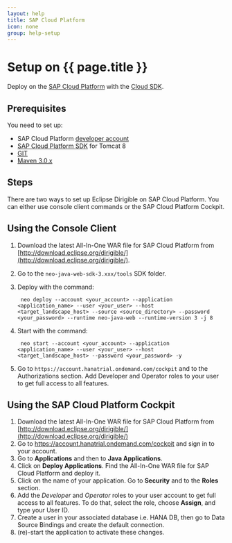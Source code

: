 ```yaml
---
layout: help
title: SAP Cloud Platform
icon: none
group: help-setup
---
```


Setup on {{ page.title }}
===
Deploy on the [SAP Cloud Platform](https://account.hana.ondemand.com/) with the [Cloud SDK](https://tools.hana.ondemand.com/#cloud).

Prerequisites
---
You need to set up:

- SAP Cloud Platform [developer account](https://help.hana.ondemand.com/help/frameset.htm?65d74d39cb3a4bf8910cd36ec54d2b99.html)
- [SAP Cloud Platform SDK](https://tools.hana.ondemand.com/#cloud) for Tomcat 8
- [GIT](https://git-scm.com/)
- [Maven 3.0.x](http://maven.apache.org/docs/3.0.5/release-notes.html)

Steps
---
There are two ways to set up Eclipse Dirigible on SAP Cloud Platform. You can either use console client commands or the SAP Cloud Platform Cockpit.

Using the Console Client
---
1. Download the latest All-In-One WAR file for SAP Cloud Platform from [http://download.eclipse.org/dirigible/](http://download.eclipse.org/dirigible/).
2. Go to the `neo-java-web-sdk-3.xxx/tools` SDK folder.
3. Deploy with the command:

        neo deploy --account <your_account> --application <application_name> --user <your_user> --host <target_landscape_host> --source <source_directory> --password <your_password> --runtime neo-java-web --runtime-version 3 -j 8

4. Start with the command:

        neo start --account <your_account> --application <application_name> --user <your_user> --host <target_landscape_host> --password <your_password> -y

5. Go to `https://account.hanatrial.ondemand.com/cockpit` and to the Authorizations section. Add Developer and Operator roles to your user to get full access to all features.

Using the SAP Cloud Platform Cockpit
---

 1. Download the latest All-In-One WAR file for SAP Cloud Platform from [http://download.eclipse.org/dirigible/](http://download.eclipse.org/dirigible/)
 2. Go to https://account.hanatrial.ondemand.com/cockpit and sign in to your account.
 3. Go to **Applications** and then to **Java Applications**.
 4. Click on **Deploy Applications**. Find the All-In-One WAR file for SAP Cloud Platform and deploy it.
 5. Click on the name of your application. Go to **Security** and to the **Roles** section.
 6. Add the *Developer* and *Operator* roles to your user account to get full access to all features. To do that, select the role, choose **Assign**, and type your User ID.
 7. Create a user in your associated database i.e. HANA DB, then go to Data Source Bindings and create the default connection.
 8. (re)-start the application to activate these changes.
